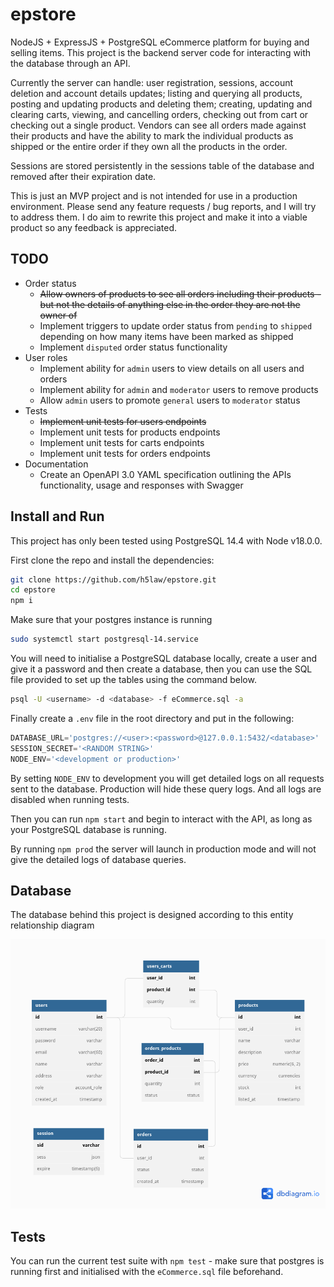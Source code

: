 # epstore

NodeJS + ExpressJS + PostgreSQL eCommerce platform for buying and selling
items. This project is the backend server code for interacting with the
database through an API.

Currently the server can handle: user registration, sessions, account deletion
and account details updates; listing and querying all products, posting and
updating products and deleting them; creating, updating and clearing carts,
viewing, and cancelling orders, checking out from cart or checking out a
single product. Vendors can see all orders made against their products and
have the ability to mark the individual products as shipped or the entire
order if they own all the products in the order.

Sessions are stored persistently in the sessions table of the database and
removed after their expiration date.

This is just an MVP project and is not intended for use in a production
environment. Please send any feature requests / bug reports, and I will try to
address them. I do aim to rewrite this project and make it into a viable
product so any feedback is appreciated.

## TODO

- Order status
  - ~~Allow owners of products to see all orders including their products -
    but not the details of anything else in the order they are not the owner
    of~~
  - Implement triggers to update order status from `pending` to `shipped`
    depending on how many items have been marked as shipped
  - Implement `disputed` order status functionality
- User roles
  - Implement ability for `admin` users to view details on all users and orders
  - Implement ability for `admin` and `moderator` users to remove products
  - Allow `admin` users to promote `general` users to `moderator` status
- Tests
  - ~~Implement unit tests for users endpoints~~
  - Implement unit tests for products endpoints
  - Implement unit tests for carts endpoints
  - Implement unit tests for orders endpoints
- Documentation
  - Create an OpenAPI 3.0 YAML specification outlining the APIs functionality,
    usage and responses with Swagger

## Install and Run

This project has only been tested using PostgreSQL 14.4 with Node v18.0.0.

First clone the repo and install the dependencies:

```sh
git clone https://github.com/h5law/epstore.git
cd epstore
npm i
```

Make sure that your postgres instance is running

```sh
sudo systemctl start postgresql-14.service
```

You will need to initialise a PostgreSQL database locally, create a user and
give it a password and then create a database, then you can use the SQL file
provided to set up the tables using the command below.

```sh
psql -U <username> -d <database> -f eCommerce.sql -a
```

Finally create a `.env` file in the root directory and put in the following:

```javascript
DATABASE_URL='postgres://<user>:<password>@127.0.0.1:5432/<database>'
SESSION_SECRET='<RANDOM STRING>'
NODE_ENV='<development or production>'
```

By setting `NODE_ENV` to development you will get detailed logs on all
requests sent to the database. Production will hide these query logs. And all
logs are disabled when running tests.

Then you can run `npm start` and begin to interact
with the API, as long as your PostgreSQL database is running.

By running `npm prod` the server will launch in production mode and will not
give the detailed logs of database queries.

## Database

The database behind this project is designed according to this entity
relationship diagram

![Database Diagram](dbdiagram.png)

## Tests

You can run the current test suite with `npm test` - make sure that postgres is running first
and initialised with the `eCommerce.sql` file beforehand.
